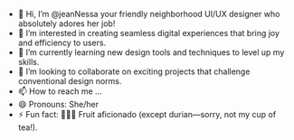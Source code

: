 - 👋 Hi, I’m @jeanNessa your friendly neighborhood UI/UX designer who absolutely adores her job!
- 👀 I’m interested in creating seamless digital experiences that bring joy and efficiency to users.
- 🌱 I’m currently learning new design tools and techniques to level up my skills.
- 💞️ I’m looking to collaborate on exciting projects that challenge conventional design norms.
- 📫 How to reach me ...
- 😄 Pronouns: She/her
- ⚡ Fun fact: 🍎🍌🍇 Fruit aficionado (except durian—sorry, not my cup of tea!).

<!---
jeanNessa/jeanNessa is a ✨ special ✨ repository because its `README.md` (this file) appears on your GitHub profile.
You can click the Preview link to take a look at your changes.
--->
